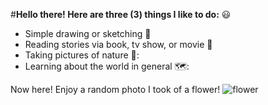 
#**Hello there! Here are three (3) things I like to do:** 😃
- Simple drawing or sketching :pencil:
- Reading stories via book, tv show, or movie :book:
- Taking pictures of nature 🥬:
- Learning about the world in general 🗺️:

Now here! Enjoy a random photo I took of a flower! 
![flower](https://user-images.githubusercontent.com/118245646/202210037-ba23e202-d28c-4e31-932c-799300530dbe.jpg)
